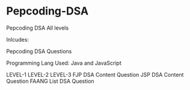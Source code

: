 # Pepcoding-DSA
Pepcoding DSA All levels

Inlcudes:

Pepcoding DSA Questions

Programming Lang Used: Java and JavaScript

LEVEL-1
LEVEL-2
LEVEL-3
FJP DSA Content Question
JSP DSA Content Question
FAANG List DSA  Question
